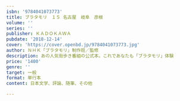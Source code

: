 ```yaml
---
isbn: '9784041073773'
title: ブラタモリ　１５ 名古屋　岐阜　彦根
volume: ''
series: ''
publisher: ＫＡＤＯＫＡＷＡ
pubdate: '2018-12-14'
cover: 'https://cover.openbd.jp/9784041073773.jpg'
author: ＮＨＫ「ブラタモリ」制作班／監修
description: あの人気街歩き番組の公式本。これであなたも「ブラタモリ」体験
price: '1400'
genre: ''
target: 一般
format: 単行本
content: 日本文学、評論、随筆、その他

---
```

